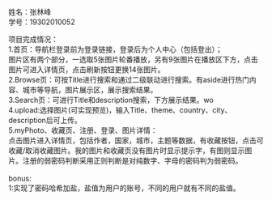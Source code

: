 姓名：张林峰  <br>学号：19302010052

项目完成情况：<br>1.首页：导航栏登录前为登录链接，登录后为个人中心（包括登出）；<br>图片区有两个部分，一选取5张图片轮番播放，另有9张图片在播放区下方，点击图片可进入详情页，点击刷新按钮更换14张图片。<br>2.Browse页：可按Title进行搜索和通过二级联动进行搜索。有aside进行热门内容、城市等导航，图片展示区，展示搜索结果。<br>3.Search页：可进行Title和description搜索，下方展示结果。wo
<br>4.upload:选择图片(可实现预览)，输入Title、theme、country、city、description后可上传。<br>5.myPhoto、收藏页、注册、登录、图片详情：<br>点击图片进入详情页，包括作者，国家，城市，主题等数据，有收藏按钮，点击可收藏/取消收藏图片。我的图片和收藏页没有图片时显示提示字，有图则显示图片。注册的弱密码判断采用正则判断是对纯数字、字母的密码判为弱密码。<br><br>bonus:<br>1:实现了密码哈希加盐，盐值为用户的账号，不同的用户就有不同的盐值。<br>
